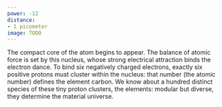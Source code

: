 ```yaml
---
power: -12
distance:
- 1 picometer
image: TODO
---
```

The compact core of the atom begins to appear. The balance of atomic force is set by this nucleus, whose strong electrical attraction binds the electron dance. To bind six negatively charged electrons, exactly six positive protons must cluster within the nucleus: that number (the atomic number) defines the element carbon. We know about a hundred distinct species of these tiny proton clusters, the elements: modular but diverse, they determine the material universe.
